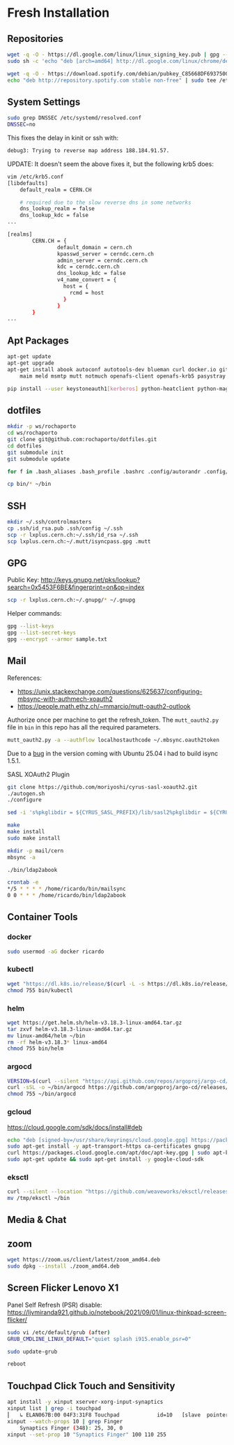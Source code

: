 # Fresh Installation

## Repositories

```bash
wget -q -O - https://dl.google.com/linux/linux_signing_key.pub | gpg --dearmor | sudo tee /etc/apt/trusted.gpg.d/google.gpg >/dev/null
sudo sh -c 'echo "deb [arch=amd64] http://dl.google.com/linux/chrome/deb/ stable main" >> /etc/apt/sources.list.d/google.list'

wget -q -O - https://download.spotify.com/debian/pubkey_C85668DF69375001.gpg | sudo gpg --dearmor --yes -o /etc/apt/trusted.gpg.d/spotify.gpg
echo "deb http://repository.spotify.com stable non-free" | sudo tee /etc/apt/sources.list.d/spotify.list
```

## System Settings

```bash
sudo grep DNSSEC /etc/systemd/resolved.conf
DNSSEC=no
```
This fixes the delay in kinit or ssh with:
```bash
debug3: Trying to reverse map address 188.184.91.57.
```

UPDATE: It doesn't seem the above fixes it, but the following krb5 does:
```bash
vim /etc/krb5.conf
[libdefaults]
	default_realm = CERN.CH

    # required due to the slow reverse dns in some networks
	dns_lookup_realm = false
	dns_lookup_kdc = false
...

[realms]
        CERN.CH = {
                default_domain = cern.ch
                kpasswd_server = cerndc.cern.ch
                admin_server = cerndc.cern.ch
                kdc = cerndc.cern.ch
                dns_lookup_kdc = false
                v4_name_convert = {
                  host = {
                    rcmd = host
                  }
                }
        }
...

```

## Apt Packages
```bash
apt-get update
apt-get upgrade
apt-get install abook autoconf autotools-dev blueman curl docker.io git golang-go google-chrome-stable hugo i3-wm i3status i3lock isync krb5-user lib-xcb-xtest0 libsasl2-dev libtool-bin links \
	maim meld msmtp mutt notmuch openafs-client openafs-krb5 pasystray picom python3 python3-pip spotify-client suckless-tools terminator vim xclip xserver-xorg-input-synaptics
```
```bash
pip install --user keystoneauth1[kerberos] python-heatclient python-magnumclient python-openstackclient pysocks
```

## dotfiles
```bash
mkdir -p ws/rochaporto
cd ws/rochaporto
git clone git@github.com:rochaporto/dotfiles.git
cd dotfiles
git submodule init
git submodule update
```
```bash
for f in .bash_aliases .bash_profile .bashrc .config/autorandr .config/terminator .gitconfig .gitignore .gitmodules .gnupg .i3 .i3status.conf .irssi .mailcap .mbsyncrc .msmtprc .mutt .muttrc .notmuch-config .vim .viminfo .vimrc .weechat; do ln -s /home/ricardo/ws/rochaporto/dotfiles/$f ~/$f; done
```
```bash
cp bin/* ~/bin
```

## SSH
```bash
mkdir ~/.ssh/controlmasters
cp .ssh/id_rsa.pub .ssh/config ~/.ssh
scp -r lxplus.cern.ch:~/.ssh/id_rsa ~/.ssh
scp lxplus.cern.ch:~/.mutt/isyncpass.gpg .mutt
```

## GPG
Public Key: http://keys.gnupg.net/pks/lookup?search=0x5453F6BE&fingerprint=on&op=index
```bash
scp -r lxplus.cern.ch:~/.gnupg/* ~/.gnupg
```
Helper commands:
```bash
gpg --list-keys
gpg --list-secret-keys
gpg --encrypt --armor sample.txt
```

## Mail

References:
* https://unix.stackexchange.com/questions/625637/configuring-mbsync-with-authmech-xoauth2
* https://people.math.ethz.ch/~mmarcio/mutt-oauth2-outlook

Authorize once per machine to get the refresh_token. The `mutt_oauth2.py` file in `bin` in this repo has all the required parameters.
```bash
mutt_oauth2.py -a --authflow localhostauthcode ~/.mbsync.oauth2token
```

Due to a [bug](https://bugs.launchpad.net/ubuntu/+source/isync/+bug/2111196) in the version coming with Ubuntu 25.04 i had to build isync 1.5.1.

SASL XOAuth2 Plugin
```bash
git clone https://github.com/moriyoshi/cyrus-sasl-xoauth2.git
./autogen.sh
./configure

sed -i 's%pkglibdir = ${CYRUS_SASL_PREFIX}/lib/sasl2%pkglibdir = ${CYRUS_SASL_PREFIX}/lib/x86_64-linux-gnu/sasl2%' Makefile

make
make install
sudo make install
```

```bash
mkdir -p mail/cern
mbsync -a
```
```bash
./bin/ldap2abook
```
```bash
crontab -e
*/5 * * * * /home/ricardo/bin/mailsync
0 0 * * * /home/ricardo/bin/ldap2abook
```

## Container Tools

### docker
```bash
sudo usermod -aG docker ricardo
```

### kubectl
```bash
wget "https://dl.k8s.io/release/$(curl -L -s https://dl.k8s.io/release/stable.txt)/bin/linux/amd64/kubectl" -O ~/bin/kubectl
chmod 755 bin/kubectl
```

### helm
```bash
wget https://get.helm.sh/helm-v3.18.3-linux-amd64.tar.gz
tar zxvf helm-v3.18.3-linux-amd64.tar.gz
mv linux-amd64/helm ~/bin
rm -rf helm-v3.18.3* linux-amd64
chmod 755 bin/helm
```

### argocd
```bash
VERSION=$(curl --silent "https://api.github.com/repos/argoproj/argo-cd/releases/latest" | grep '"tag_name"' | sed -E 's/.*"([^"]+)".*/\1/')
curl -sSL -o ~/bin/argocd https://github.com/argoproj/argo-cd/releases/download/$VERSION/argocd-linux-amd64
chmod 755 ~/bin/argocd
```

### gcloud
https://cloud.google.com/sdk/docs/install#deb
```bash
echo "deb [signed-by=/usr/share/keyrings/cloud.google.gpg] https://packages.cloud.google.com/apt cloud-sdk main" | sudo tee -a /etc/apt/sources.list.d/google-cloud-sdk.list
sudo apt-get install -y apt-transport-https ca-certificates gnupg
curl https://packages.cloud.google.com/apt/doc/apt-key.gpg | sudo apt-key --keyring /usr/share/keyrings/cloud.google.gpg add -
sudo apt-get update && sudo apt-get install -y google-cloud-sdk
```

### eksctl
```bash
curl --silent --location "https://github.com/weaveworks/eksctl/releases/latest/download/eksctl_$(uname -s)_amd64.tar.gz" | tar xz -C /tmp
mv /tmp/eksctl ~/bin
```

## Media & Chat

## zoom
```bash
wget https://zoom.us/client/latest/zoom_amd64.deb
sudo dpkg --install ./zoom_amd64.deb
```

## Screen Flicker Lenovo X1

Panel Self Refresh (PSR) disable:
https://ljvmiranda921.github.io/notebook/2021/09/01/linux-thinkpad-screen-flicker/

```bash
sudo vi /etc/default/grub (after)
GRUB_CMDLINE_LINUX_DEFAULT="quiet splash i915.enable_psr=0"

sudo update-grub

reboot
```

## Touchpad Click Touch and Sensitivity

```bash
apt install -y xinput xserver-xorg-input-synaptics
xinput list | grep -i touchpad
⎜   ↳ ELAN067B:00 04F3:31F8 Touchpad          	id=10	[slave  pointer  (2)]
xinput --watch-props 10 | grep Finger
	Synaptics Finger (348):	25, 30, 0
xinput --set-prop 10 "Synaptics Finger" 100 110 255
```
